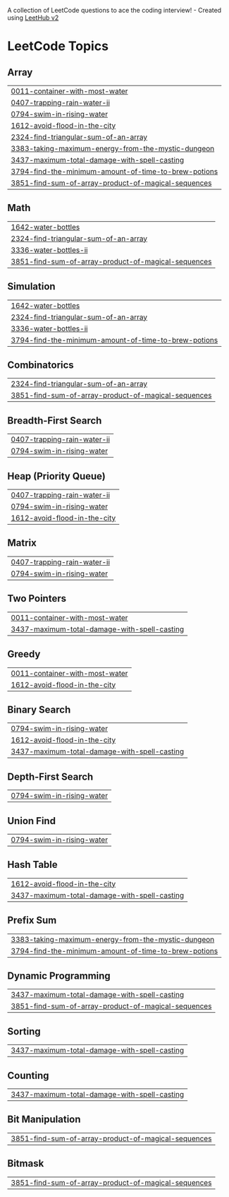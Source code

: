 A collection of LeetCode questions to ace the coding interview! - Created using [LeetHub v2](https://github.com/arunbhardwaj/LeetHub-2.0)
<!---LeetCode Topics Start-->
# LeetCode Topics
## Array
|  |
| ------- |
| [0011-container-with-most-water](https://github.com/JUJENDRAN/leetcode/tree/master/0011-container-with-most-water) |
| [0407-trapping-rain-water-ii](https://github.com/JUJENDRAN/leetcode/tree/master/0407-trapping-rain-water-ii) |
| [0794-swim-in-rising-water](https://github.com/JUJENDRAN/leetcode/tree/master/0794-swim-in-rising-water) |
| [1612-avoid-flood-in-the-city](https://github.com/JUJENDRAN/leetcode/tree/master/1612-avoid-flood-in-the-city) |
| [2324-find-triangular-sum-of-an-array](https://github.com/JUJENDRAN/leetcode/tree/master/2324-find-triangular-sum-of-an-array) |
| [3383-taking-maximum-energy-from-the-mystic-dungeon](https://github.com/JUJENDRAN/leetcode/tree/master/3383-taking-maximum-energy-from-the-mystic-dungeon) |
| [3437-maximum-total-damage-with-spell-casting](https://github.com/JUJENDRAN/leetcode/tree/master/3437-maximum-total-damage-with-spell-casting) |
| [3794-find-the-minimum-amount-of-time-to-brew-potions](https://github.com/JUJENDRAN/leetcode/tree/master/3794-find-the-minimum-amount-of-time-to-brew-potions) |
| [3851-find-sum-of-array-product-of-magical-sequences](https://github.com/JUJENDRAN/leetcode/tree/master/3851-find-sum-of-array-product-of-magical-sequences) |
## Math
|  |
| ------- |
| [1642-water-bottles](https://github.com/JUJENDRAN/leetcode/tree/master/1642-water-bottles) |
| [2324-find-triangular-sum-of-an-array](https://github.com/JUJENDRAN/leetcode/tree/master/2324-find-triangular-sum-of-an-array) |
| [3336-water-bottles-ii](https://github.com/JUJENDRAN/leetcode/tree/master/3336-water-bottles-ii) |
| [3851-find-sum-of-array-product-of-magical-sequences](https://github.com/JUJENDRAN/leetcode/tree/master/3851-find-sum-of-array-product-of-magical-sequences) |
## Simulation
|  |
| ------- |
| [1642-water-bottles](https://github.com/JUJENDRAN/leetcode/tree/master/1642-water-bottles) |
| [2324-find-triangular-sum-of-an-array](https://github.com/JUJENDRAN/leetcode/tree/master/2324-find-triangular-sum-of-an-array) |
| [3336-water-bottles-ii](https://github.com/JUJENDRAN/leetcode/tree/master/3336-water-bottles-ii) |
| [3794-find-the-minimum-amount-of-time-to-brew-potions](https://github.com/JUJENDRAN/leetcode/tree/master/3794-find-the-minimum-amount-of-time-to-brew-potions) |
## Combinatorics
|  |
| ------- |
| [2324-find-triangular-sum-of-an-array](https://github.com/JUJENDRAN/leetcode/tree/master/2324-find-triangular-sum-of-an-array) |
| [3851-find-sum-of-array-product-of-magical-sequences](https://github.com/JUJENDRAN/leetcode/tree/master/3851-find-sum-of-array-product-of-magical-sequences) |
## Breadth-First Search
|  |
| ------- |
| [0407-trapping-rain-water-ii](https://github.com/JUJENDRAN/leetcode/tree/master/0407-trapping-rain-water-ii) |
| [0794-swim-in-rising-water](https://github.com/JUJENDRAN/leetcode/tree/master/0794-swim-in-rising-water) |
## Heap (Priority Queue)
|  |
| ------- |
| [0407-trapping-rain-water-ii](https://github.com/JUJENDRAN/leetcode/tree/master/0407-trapping-rain-water-ii) |
| [0794-swim-in-rising-water](https://github.com/JUJENDRAN/leetcode/tree/master/0794-swim-in-rising-water) |
| [1612-avoid-flood-in-the-city](https://github.com/JUJENDRAN/leetcode/tree/master/1612-avoid-flood-in-the-city) |
## Matrix
|  |
| ------- |
| [0407-trapping-rain-water-ii](https://github.com/JUJENDRAN/leetcode/tree/master/0407-trapping-rain-water-ii) |
| [0794-swim-in-rising-water](https://github.com/JUJENDRAN/leetcode/tree/master/0794-swim-in-rising-water) |
## Two Pointers
|  |
| ------- |
| [0011-container-with-most-water](https://github.com/JUJENDRAN/leetcode/tree/master/0011-container-with-most-water) |
| [3437-maximum-total-damage-with-spell-casting](https://github.com/JUJENDRAN/leetcode/tree/master/3437-maximum-total-damage-with-spell-casting) |
## Greedy
|  |
| ------- |
| [0011-container-with-most-water](https://github.com/JUJENDRAN/leetcode/tree/master/0011-container-with-most-water) |
| [1612-avoid-flood-in-the-city](https://github.com/JUJENDRAN/leetcode/tree/master/1612-avoid-flood-in-the-city) |
## Binary Search
|  |
| ------- |
| [0794-swim-in-rising-water](https://github.com/JUJENDRAN/leetcode/tree/master/0794-swim-in-rising-water) |
| [1612-avoid-flood-in-the-city](https://github.com/JUJENDRAN/leetcode/tree/master/1612-avoid-flood-in-the-city) |
| [3437-maximum-total-damage-with-spell-casting](https://github.com/JUJENDRAN/leetcode/tree/master/3437-maximum-total-damage-with-spell-casting) |
## Depth-First Search
|  |
| ------- |
| [0794-swim-in-rising-water](https://github.com/JUJENDRAN/leetcode/tree/master/0794-swim-in-rising-water) |
## Union Find
|  |
| ------- |
| [0794-swim-in-rising-water](https://github.com/JUJENDRAN/leetcode/tree/master/0794-swim-in-rising-water) |
## Hash Table
|  |
| ------- |
| [1612-avoid-flood-in-the-city](https://github.com/JUJENDRAN/leetcode/tree/master/1612-avoid-flood-in-the-city) |
| [3437-maximum-total-damage-with-spell-casting](https://github.com/JUJENDRAN/leetcode/tree/master/3437-maximum-total-damage-with-spell-casting) |
## Prefix Sum
|  |
| ------- |
| [3383-taking-maximum-energy-from-the-mystic-dungeon](https://github.com/JUJENDRAN/leetcode/tree/master/3383-taking-maximum-energy-from-the-mystic-dungeon) |
| [3794-find-the-minimum-amount-of-time-to-brew-potions](https://github.com/JUJENDRAN/leetcode/tree/master/3794-find-the-minimum-amount-of-time-to-brew-potions) |
## Dynamic Programming
|  |
| ------- |
| [3437-maximum-total-damage-with-spell-casting](https://github.com/JUJENDRAN/leetcode/tree/master/3437-maximum-total-damage-with-spell-casting) |
| [3851-find-sum-of-array-product-of-magical-sequences](https://github.com/JUJENDRAN/leetcode/tree/master/3851-find-sum-of-array-product-of-magical-sequences) |
## Sorting
|  |
| ------- |
| [3437-maximum-total-damage-with-spell-casting](https://github.com/JUJENDRAN/leetcode/tree/master/3437-maximum-total-damage-with-spell-casting) |
## Counting
|  |
| ------- |
| [3437-maximum-total-damage-with-spell-casting](https://github.com/JUJENDRAN/leetcode/tree/master/3437-maximum-total-damage-with-spell-casting) |
## Bit Manipulation
|  |
| ------- |
| [3851-find-sum-of-array-product-of-magical-sequences](https://github.com/JUJENDRAN/leetcode/tree/master/3851-find-sum-of-array-product-of-magical-sequences) |
## Bitmask
|  |
| ------- |
| [3851-find-sum-of-array-product-of-magical-sequences](https://github.com/JUJENDRAN/leetcode/tree/master/3851-find-sum-of-array-product-of-magical-sequences) |
<!---LeetCode Topics End-->